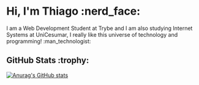 
<h1>Hi, I'm Thiago :nerd_face:</h1>

<p>I am a Web Development Student at Trybe and I am also studying Internet Systems at UniCesumar, I really like this universe of technology and programming! :man_technologist:</p>

  <!--Status GitHub-->
<h2>GitHub Stats :trophy:</h2>

[![Anurag's GitHub stats](https://github-readme-stats.vercel.app/api?username=tfeliperibeiro&theme=midnight-purple)](https://github.com/tfeliperibeiro/github-readme-stats)
